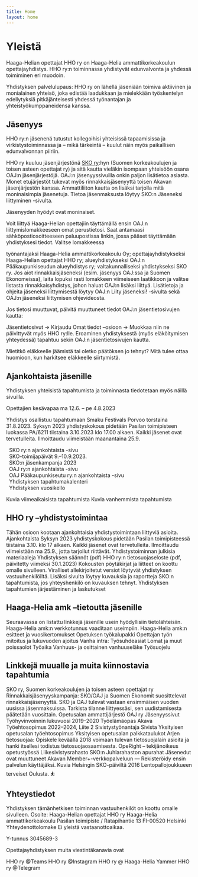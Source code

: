 ```yaml
---
title: Home
layout: home
---
```


# Yleistä

Haaga-Helian opettajat HHO ry on Haaga-Helia ammattikorkeakoulun opettajayhdistys. HHO ry:n toiminnassa yhdistyvät edunvalvonta ja yhdessä toimiminen eri muodoin.

Yhdistyksen palvelulupaus: HHO ry on lähellä jäseniään toimiva aktiivinen ja monialainen yhteisö, joka edistää laadukkaan ja mielekkään työskentelyn edellytyksiä pitkäjänteisesti yhdessä työnantajan ja yhteistyökumppaneidensa kanssa.

## Jäsenyys

HHO ry:n jäsenenä tutustut kollegoihisi yhteisissä tapaamisissa ja virkistystoiminnassa ja – mikä tärkeintä – kuulut näin myös paikallisen edunvalvonnan piiriin.

HHO ry kuuluu jäsenjärjestönä [SKO ry](https://sko.oaj.fi/):hyn (Suomen korkeakoulujen ja toisen asteen opettajat ry) ja sitä kautta vieläkin isompaan yhteisöön osana OAJ:n jäsenjärjestöjä. OAJ:n jäsenyyssivuilla onkin paljon lisätietoa asiasta. Monet etujärjestöt tukevat myös rinnakkaisjäsenyyttä toisen Akavan jäsenjärjestön kanssa. Ammattiliiton kautta on lisäksi tarjolla mitä moninaisimpia jäsenetuja. Tietoa jäsenmaksusta löytyy SKO:n Jäseneksi liittyminen -sivulta.

Jäsenyyden hyödyt ovat moninaiset.

Voit liittyä Haaga-Helian opettajiin täyttämällä ensin OAJ:n liittymislomakkeeseen omat perustietosi. Saat antamaasi sähköpostiosoitteeseen paluupostissa linkin, jossa pääset täyttämään yhdistyksesi tiedot. Valitse lomakkeessa

työnantajaksi Haaga-Helia ammattikorkeakoulu Oy;
opettajayhdistykseksi Haaga-Helian opettajat HHO ry;
alueyhdistykseksi OAJ:n Pääkaupunkiseudun alueyhdistys ry;
valtakunnalliseksi yhdistykseksi SKO ry.
Jos aiot rinnakkaisjäseneksi (esim. jäsenyys OAJ:ssa ja Suomen Ekonomeissa), laita lopuksi rasti lomakkeen viimeiseen laatikkoon ja valitse listasta rinnakkaisyhdistys, johon haluat OAJ:n lisäksi liittyä.
Lisätietoja ja ohjeita jäseneksi liittymisestä löytyy OAJ:n Liity jäseneksi! -sivulta sekä OAJ:n jäseneksi liittymisen ohjevideosta.

Jos tietosi muuttuvat, päivitä muuttuneet tiedot OAJ:n jäsentietosivujen kautta:

Jäsentietosivut → Kirjaudu Omat tiedot –osioon → Muokkaa
niin ne päivittyvät myös HHO ry:lle.
Eroaminen yhdistyksestä (myös eläköitymisen yhteydessä) tapahtuu sekin OAJ:n jäsentietosivujen kautta.

Mietitkö eläkkeelle jäämistä tai oletko päätöksen jo tehnyt? Mitä tulee ottaa huomioon, kun harkitsee eläkkeelle siirtymistä.

## Ajankohtaista jäsenille

Yhdistyksen yhteisistä tapahtumista ja toiminnasta tiedotetaan myös näillä sivuilla.

Opettajien kesävapaa ma 12.6. – pe 4.8.2023

Yhdistys osallistuu tapahtumaan Smaku Festivals Porvoo torstaina 31.8.2023.
Syksyn 2023 yhdistyskokous pidetään Pasilan toimipisteen luokassa PA/6211 tiistaina 3.10.2023 klo 17.00 alkaen. Kaikki jäsenet ovat tervetulleita. Ilmoittaudu viimeistään maanantaina 25.9.

&nbsp; SKO ry:n ajankohtaista -sivu <br>
&nbsp; SKO-toimijapäivät 9.–10.9.2023.<br>
&nbsp; SKO:n jäsenkampanja 2023 <br>
&nbsp; OAJ ry:n ajankohtaista -sivu <br>
&nbsp; OAJ Pääkaupunkiseutu ry:n ajankohtaista -sivu <br>
&nbsp; Yhdistyksen tapahtumakalenteri <br>
&nbsp; Yhdistyksen vuosikello <br>

Kuvia viimeaikaisista tapahtumista
Kuvia vanhemmista tapahtumista

## HHO ry –yhdistystoimintaa

Tähän osioon kootaan ajankohtaisia yhdistystoimintaan liittyviä asioita.
Ajankohtaista
Syksyn 2023 yhdistyskokous pidetään Pasilan toimipisteessä tiistaina 3.10. klo 17 alkaen. Kaikki jäsenet ovat tervetulleita. Ilmoittaudu viimeistään ma 25.9., jotta tarjoilut riittävät.
Yhdistystoiminnan julkisia materiaaleja
Yhdistyksen säännöt (pdf)
HHO ry:n tietosuojaseloste (pdf, päivitetty viimeksi 30.1.2023)
Kokousten pöytäkirjat ja liitteet on koottu omalle sivulleen. Viralliset allekirjoitetut versiot löytyvät yhdistyksen vastuuhenkilöiltä. Lisäksi sivulta löytyy kuvauksia ja raportteja SKO:n tapahtumista, jos yhteyshenkilö on kuvauksen tehnyt.
Yhdistyksen tapahtumien järjestäminen ja laskutukset

## Haaga-Helia amk –tietoutta jäsenille

Seuraavassa on listattu linkkejä jäsenille usein hyödyllisiin tietolähteisiin. Haaga-Helia amk:n verkkotunnus vaaditaan useimpiin.
Haaga-Helia amk:n esitteet ja vuosikertomukset
Opetuksen työkalupakki
Opettajan työn mitoitus ja lukuvuoden ajoitus
Vanha intra: Työsuhdeasiat
Lomat ja muut poissaolot
Työaika
Vanhuus- ja osittainen vanhuuseläke
Työsuojelu

## Linkkejä muualle ja muita kiinnostavia tapahtumia

SKO ry, Suomen korkeakoulujen ja toisen asteen opettajat ry
Rinnakkaisjäsenyyskampanja: SKO/OAJ ja Suomen Ekonomit suosittelevat rinnakkaisjäsenyyttä. SKO ja OAJ tulevat vastaan ensimmäisen vuoden uusissa jäsenmaksuissa. Tarkista tilanne liittyessäsi, sen uudistamisesta päätetään vuosittain.
Opetusalan ammattijärjestö OAJ ry
Jäsenyyssivut
Työhyvinvoinnin lukuvuosi 2019–2020
Työelämäopas
Akava
Työehtosopimus 2022–2024, Liite 2
Sivistystyönantaja Sivista
Yksityisen opetusalan työehtosopimus
Yksityisen opetusalan palkkataulukot
Arjen tietosuojaa: Opiskele keväällä 2018 voimaan tulevan tietosuojalain asioita ja hanki itsellesi todistus tietosuojaosaamisesta.
OpeRight – tekijänoikeus opetustyössä
Liikesivistysrahasto
SKO:n Juhlarahaston apurahat
Jäsenedut ovat muuttuneet Akavan Member+-verkkopalveluun –– Rekisteröidy ensin palvelun käyttäjäksi.
Kuvia Helsingin SKO-päiviltä 2016
Lentopallojoukkueen terveiset Oulusta. ⛹

## Yhteystiedot

Yhdistyksen tämänhetkisen toiminnan vastuuhenkilöt on koottu omalle sivulleen.
Osoite:
Haaga-Helian opettajat HHO ry
Haaga-Helia ammattikorkeakoulu
Pasilan toimipiste / Ratapihantie 13
FI-00520 Helsinki
Yhteydenottolomake
Ei yleistä vastaanottoaikaa.

Y-tunnus 3045689-3

Opettajayhdistyksen muita viestintäkanavia ovat

HHO ry @Teams
HHO ry @Instagram
HHO ry @ Haaga-Helia Yammer
HHO ry @Telegram


